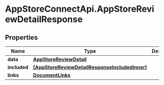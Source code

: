 # AppStoreConnectApi.AppStoreReviewDetailResponse

## Properties

Name | Type | Description | Notes
------------ | ------------- | ------------- | -------------
**data** | [**AppStoreReviewDetail**](AppStoreReviewDetail.md) |  | 
**included** | [**[AppStoreReviewDetailResponseIncludedInner]**](AppStoreReviewDetailResponseIncludedInner.md) |  | [optional] 
**links** | [**DocumentLinks**](DocumentLinks.md) |  | 



